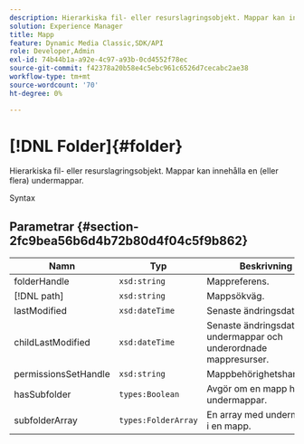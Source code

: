 ```yaml
---
description: Hierarkiska fil- eller resurslagringsobjekt. Mappar kan innehålla en (eller flera) undermappar.
solution: Experience Manager
title: Mapp
feature: Dynamic Media Classic,SDK/API
role: Developer,Admin
exl-id: 74b44b1a-a92e-4c97-a93b-0cd4552f78ec
source-git-commit: f42378a20b58e4c5ebc961c6526d7cecabc2ae38
workflow-type: tm+mt
source-wordcount: '70'
ht-degree: 0%

---
```


# [!DNL Folder]{#folder}

Hierarkiska fil- eller resurslagringsobjekt. Mappar kan innehålla en (eller flera) undermappar.

Syntax

## Parametrar {#section-2fc9bea56b6d4b72b80d4f04c5f9b862}

| Namn | Typ | Beskrivning |
|---|---|---|
| folderHandle | `xsd:string` | Mappreferens. |
| [!DNL path] | `xsd:string` | Mappsökväg. |
| lastModified | `xsd:dateTime` | Senaste ändringsdatum. |
| childLastModified | `xsd:dateTime` | Senaste ändringsdatum för undermappar och underordnade mappresurser. |
| permissionsSetHandle | `xsd:string` | Mappbehörighetshantering. |
| hasSubfolder | `types:Boolean` | Avgör om en mapp har undermappar. |
| subfolderArray | `types:FolderArray` | En array med undermappar i en mapp. |
